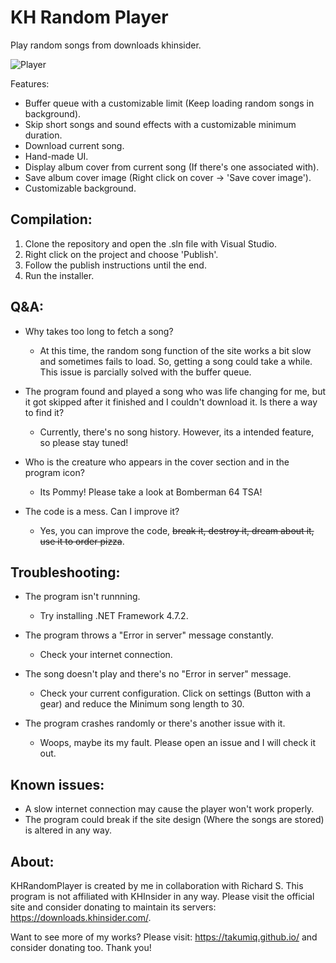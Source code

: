 # KH Random Player

Play random songs from downloads khinsider.

![Player](https://github.com/JuanGrill/KHRandomPlayer/assets/70032584/a0938fc5-d3b9-4014-bf7e-ad38718d661d)

Features:
- Buffer queue with a customizable limit (Keep loading random songs in background).
- Skip short songs and sound effects with a customizable minimum duration.
- Download current song.
- Hand-made UI.
- Display album cover from current song (If there's one associated with).
- Save album cover image (Right click on cover -> 'Save cover image').
- Customizable background.

## Compilation:
1. Clone the repository and open the .sln file with Visual Studio.
2. Right click on the project and choose 'Publish'.
3. Follow the publish instructions until the end.
4. Run the installer.

## Q&A:
- Why takes too long to fetch a song?
   - At this time, the random song function of the site works a bit slow and sometimes fails to load. So, getting a song could take a while. This issue is parcially solved with the buffer queue.
 
- The program found and played a song who was life changing for me, but it got skipped after it finished and I couldn't download it. Is there a way to find it?
   - Currently, there's no song history. However, its a intended feature, so please stay tuned!
 
- Who is the creature who appears in the cover section and in the program icon?
   - Its Pommy! Please take a look at Bomberman 64 TSA!
 
- The code is a mess. Can I improve it?
   - Yes, you can improve the code, ~~break it, destroy it, dream about it, use it to order pizza~~.

## Troubleshooting:
- The program isn't runnning.
   - Try installing .NET Framework 4.7.2.
 
- The program throws a "Error in server" message constantly.
   - Check your internet connection.
 
- The song doesn't play and there's no "Error in server" message.
   - Check your current configuration. Click on settings (Button with a gear) and reduce the Minimum song length to 30.
 
- The program crashes randomly or there's another issue with it.
   - Woops, maybe its my fault. Please open an issue and I will check it out.
 
## Known issues:
- A slow internet connection may cause the player won't work properly.
- The program could break if the site design (Where the songs are stored) is altered in any way.

## About:
KHRandomPlayer is created by me in collaboration with Richard S.
This program is not affiliated with KHInsider in any way. Please visit the official site and consider donating to maintain its servers: https://downloads.khinsider.com/.

Want to see more of my works? Please visit: https://takumiq.github.io/ and consider donating too. Thank you!
